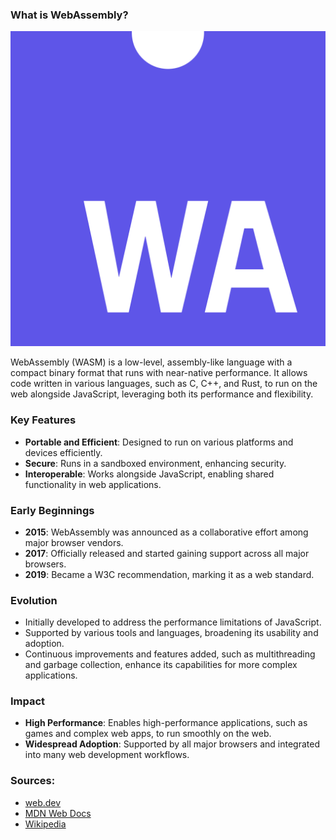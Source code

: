 ### What is WebAssembly?

![web-assembly](../assets/web-assembly.png)

WebAssembly (WASM) is a low-level, assembly-like language with a compact binary format that runs with near-native performance. 
It allows code written in various languages, such as C, C++, and Rust, to run on the web alongside JavaScript, leveraging both its performance and flexibility.

### Key Features
- **Portable and Efficient**: Designed to run on various platforms and devices efficiently.
- **Secure**: Runs in a sandboxed environment, enhancing security.
- **Interoperable**: Works alongside JavaScript, enabling shared functionality in web applications.


### Early Beginnings
- **2015**: WebAssembly was announced as a collaborative effort among major browser vendors.
- **2017**: Officially released and started gaining support across all major browsers.
- **2019**: Became a W3C recommendation, marking it as a web standard.

### Evolution
- Initially developed to address the performance limitations of JavaScript.
- Supported by various tools and languages, broadening its usability and adoption.
- Continuous improvements and features added, such as multithreading and garbage collection, enhance its capabilities for more complex applications.

### Impact
- **High Performance**: Enables high-performance applications, such as games and complex web apps, to run smoothly on the web.
- **Widespread Adoption**: Supported by all major browsers and integrated into many web development workflows.

### Sources:
- [web.dev](https://web.dev/explore/webassembly)
- [MDN Web Docs](https://developer.mozilla.org/en-US/docs/WebAssembly)
- [Wikipedia](https://en.wikipedia.org/wiki/WebAssembly)
